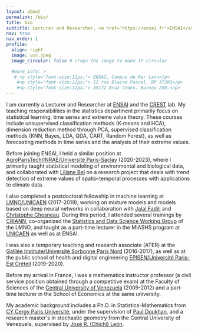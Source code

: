```yaml
---
layout: about
permalink: /bio/
title: bio
subtitle: Lecturer and Researcher, <a href='https://ensai.fr'>ENSAI</a> - <a href='https://crest.science'>CREST</a>.
nav: true
nav_order: 1
profile:
  align: right
  image: ucv.jpeg
  image_circular: false # crops the image to make it circular

  #more_info: >
   # <p style="font-size:12px;"> ENSAI, Campus de Ker Lann</p>
    #<p style="font-size:12px;"> 51 rue Blaise Pascal, BP 37203</p>
    #<p style="font-size:12px;"> 35172 Bruz Cedex. Bureau 258.</p>
---
```

I am currently a Lecturer and Researcher at <a href='https://ensai.fr'>ENSAI</a> and the <a href='https://crest.science'>CREST</a> lab. 
My teaching responsibilities in the statistics department primarily focus on statistical learning, time series and extreme value theory. These courses include unsupervised classification methods (K-means and HCA), dimension reduction method through PCA, supervised classification methods (KNN, Bayes, LDA, QDA, CART, Random Forest), as well as forecasting methods in time series and the analysis of their extreme values.

Before joining ENSAI, I held a similar position at <a href='https://mia-ps.inrae.fr'>AgroParisTech/INRAE/Université Paris-Saclay</a> (2020-2023), where I primarily taught statistical modeling of environmental and biological data, and collaborated with <a href='https://mia-ps.inrae.fr/liliane-bel'>Liliane Bel</a> on a research project that deals with trend detection of extreme values of spatio-temporal processes with applications to climate data. 

I also completed a postdoctoral fellowship in machine learning at <a href='https://www.lmno.cnrs.fr'>LMNO/UNICAEN</a> (2017-2019), working on mixture models and models based on deep neural networks in collaboration with <a href='https://fadili.users.greyc.fr'>Jalal Fadili</a> and <a href='https://chesneau.users.lmno.cnrs.fr'> Christophe Chesneau</a>. During this period, I attended several trainings by <a href='https://www.criann.fr'>CRIANN</a>, co-organized the <a href='https://www.lmno.cnrs.fr/seminaires/statprobasdonnees'>Statistics and Data Science Working Group</a> of the LMNO, and taught as a part-time lecturer in the MIASHS program at <a href='https://www.unicaen.fr'>UNICAEN</a> as well as at ENSAI.

I was also a temporary teaching and research associate (ATER) at the <a href='https://galilee.univ-paris13.fr'>Galilée Institute/Université Sorbonne Paris Nord</a> (2016-2017), as well as at the public school of health and digital engineering <a href='https://episen.u-pec.fr'>EPISEN/Université Paris-Est Créteil</a> (2019-2020). 

Before my arrival in France, I was a mathematics instructor professor (a civil service position obtained through a competitive exam) at the Faculty of Sciences of the <a href='http://www.ucv.ve'>Central University of Venezuela</a> (2009-2012) and a part-time lecturer in the School of Economics at the same university.

My academic background includes a Ph.D. in Statistics-Mathematics from <a href='https://www.cyu.fr'>CY Cergy Paris Université</a>, under the supervision of <a href='https://doukhan.perso.cyu.fr'>Paul Doukhan</a>, and a research master's in stochastic geometry from the Central University of Venezuela, supervised by <a href='https://scholar.google.com/citations?user=9pjGAFoAAAAJ&hl=fr'>José R. (Chichi) León</a>.

